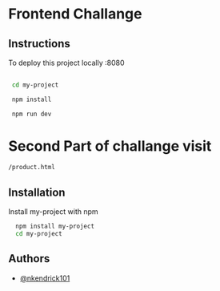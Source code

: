 
# Frontend Challange 




## Instructions 


To deploy this project locally :8080

```bash
  
 cd my-project

 npm install 

 npm run dev 
```
# Second Part of challange visit 
```bash
/product.html
```


## Installation

Install my-project with npm

```bash
  npm install my-project
  cd my-project
```
    
## Authors

- [@nkendrick101](https://www.github.com/nkendrick101)

